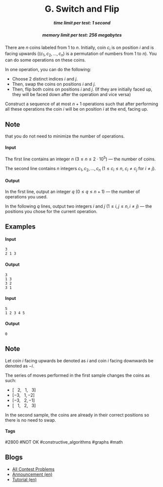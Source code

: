 <h1 style='text-align: center;'> G. Switch and Flip</h1>

<h5 style='text-align: center;'>time limit per test: 1 second</h5>
<h5 style='text-align: center;'>memory limit per test: 256 megabytes</h5>

There are $n$ coins labeled from $1$ to $n$. Initially, coin $c_i$ is on position $i$ and is facing upwards (($c_1, c_2, \dots, c_n)$ is a permutation of numbers from $1$ to $n$). You can do some operations on these coins. 

In one operation, you can do the following:

* Choose $2$ distinct indices $i$ and $j$.
* Then, swap the coins on positions $i$ and $j$.
* Then, flip both coins on positions $i$ and $j$. (If they are initially faced up, they will be faced down after the operation and vice versa)

Construct a sequence of at most $n+1$ operations such that after performing all these operations the coin $i$ will be on position $i$ at the end, facing up.

## Note

 that you do not need to minimize the number of operations.

#### Input

The first line contains an integer $n$ ($3 \leq n \leq 2 \cdot 10^5$) — the number of coins.

The second line contains $n$ integers $c_1,c_2,\dots,c_n$ ($1 \le c_i \le n$, $c_i \neq c_j$ for $i\neq j$).

#### Output

In the first line, output an integer $q$ $(0 \leq q \leq n+1)$ — the number of operations you used.

In the following $q$ lines, output two integers $i$ and $j$ $(1 \leq i, j \leq n, i \ne j)$ — the positions you chose for the current operation.

## Examples

#### Input


```text
3
2 1 3
```
#### Output


```text
3
1 3
3 2
3 1
```
#### Input


```text
5
1 2 3 4 5
```
#### Output


```text
0
```
## Note

Let coin $i$ facing upwards be denoted as $i$ and coin $i$ facing downwards be denoted as $-i$.

The series of moves performed in the first sample changes the coins as such:

* $[~~~2,~~~1,~~~3]$
* $[-3,~~~1,-2]$
* $[-3,~~~2,-1]$
* $[~~~1,~~~2,~~~3]$

In the second sample, the coins are already in their correct positions so there is no need to swap.



#### Tags 

#2800 #NOT OK #constructive_algorithms #graphs #math 

## Blogs
- [All Contest Problems](../Codeforces_Global_Round_13.md)
- [Announcement (en)](../blogs/Announcement_(en).md)
- [Tutorial (en)](../blogs/Tutorial_(en).md)
